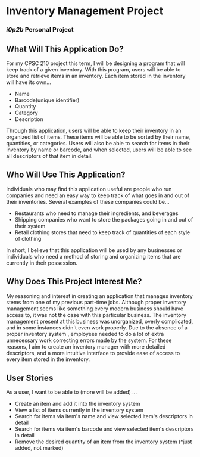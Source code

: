 # **Inventory Management Project**

### *i0p2b* Personal Project

## **What Will This Application Do?**

For my CPSC 210 project this term, I will be designing a program that will keep track of a given
inventory. With this program, users will be able to store and retrieve items in an inventory. Each item stored in
the inventory will have its own...
  
  - Name
  - Barcode(unique identifier)
  - Quantity
  - Category
  - Description
  
Through this application, users will be able to keep their inventory in an organized list of items. These items
will be able to be sorted by their name, quantities, or categories. Users will also be able to search
for items in their inventory by name or barcode, and when selected, users will be able to see all descriptors of
that item in detail.

## **Who Will Use This Application?**

Individuals who may find this application useful are people who run companies and need an easy way to keep track of what
goes in and out of their inventories. Several examples of these companies could be...
 
  - Restaurants who need to manage their ingredients, and beverages
  - Shipping companies who want to store the packages going in and out of their system
  - Retail clothing stores that need to keep track of quantities of each style of clothing

In short, I believe that this application will be used by any businesses or individuals who need a method of storing and
organizing items that are currently in their possession.

## **Why Does This Project Interest Me?**

My reasoning and interest in creating an application that manages inventory stems from one of my previous part-time
jobs. Although proper inventory management seems like something every modern business should have access to, it was not
the case with this particular business. The inventory management present at this business was unorganized, overly
complicated, and in some instances didn't even work properly. Due to the absence of a proper inventory system
, employees needed to do a lot of extra unnecessary work correcting errors made by the system. For these reasons, I
aim to create an inventory manager with more detailed descriptors, and a more intuitive interface to provide ease of
access to every item stored in the inventory.


## **User Stories**

As a user, I want to be able to (more will be added) ...

  - Create an item and add it into the inventory system
  - View a list of items currently in the inventory system
  - Search for items via item's name and view selected item's descriptors in detail
  - Search for items via item's barcode and view selected item's descriptors in detail
  - Remove the desired quantity of an item from the inventory system (*just added, not marked)
  